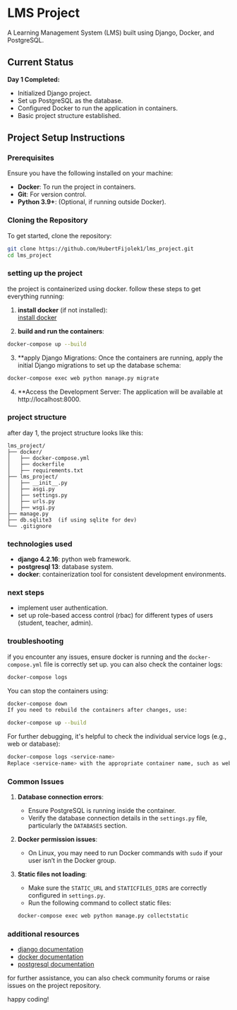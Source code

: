 # LMS Project

A Learning Management System (LMS) built using Django, Docker, and PostgreSQL.

## Current Status

**Day 1 Completed:**
- Initialized Django project.
- Set up PostgreSQL as the database.
- Configured Docker to run the application in containers.
- Basic project structure established.

## Project Setup Instructions

### Prerequisites

Ensure you have the following installed on your machine:
- **Docker**: To run the project in containers.
- **Git**: For version control.
- **Python 3.9+**: (Optional, if running outside Docker).

### Cloning the Repository

To get started, clone the repository:

```bash
git clone https://github.com/HubertFijolek1/lms_project.git
cd lms_project
```

### setting up the project

the project is containerized using docker. follow these steps to get everything running:

1. **install docker** (if not installed):  
   [install docker](https://www.docker.com/get-started)

2. **build and run the containers**:

```bash
docker-compose up --build
```

3. **apply Django Migrations: Once the containers are running, apply the initial Django migrations to set up the database schema:

```bash
docker-compose exec web python manage.py migrate
```

4. **Access the Development Server: The application will be available at http://localhost:8000.

### project structure

after day 1, the project structure looks like this:

```arduino
lms_project/
├── docker/
│   ├── docker-compose.yml
│   ├── dockerfile
│   ├── requirements.txt
├── lms_project/
│   ├── __init__.py
│   ├── asgi.py
│   ├── settings.py
│   ├── urls.py
│   ├── wsgi.py
├── manage.py
├── db.sqlite3  (if using sqlite for dev)
└── .gitignore
```

### technologies used

- **django 4.2.16**: python web framework.
- **postgresql 13**: database system.
- **docker**: containerization tool for consistent development environments.

### next steps

- implement user authentication.
- set up role-based access control (rbac) for different types of users (student, teacher, admin).

### troubleshooting

if you encounter any issues, ensure docker is running and the `docker-compose.yml` file is correctly set up. you can also check the container logs:

```bash
docker-compose logs
```

You can stop the containers using:

```bash
docker-compose down
If you need to rebuild the containers after changes, use:
```

```bash
docker-compose up --build
```

For further debugging, it's helpful to check the individual service logs (e.g., web or database):

```bash
docker-compose logs <service-name>
Replace <service-name> with the appropriate container name, such as web or db.
```

### Common Issues

1. **Database connection errors**:
   - Ensure PostgreSQL is running inside the container.
   - Verify the database connection details in the `settings.py` file, particularly the `DATABASES` section.
   
2. **Docker permission issues**:
   - On Linux, you may need to run Docker commands with `sudo` if your user isn’t in the Docker group.

3. **Static files not loading**:
   - Make sure the `STATIC_URL` and `STATICFILES_DIRS` are correctly configured in `settings.py`.
   - Run the following command to collect static files:

   ```bash
   docker-compose exec web python manage.py collectstatic
   ```

### additional resources

- [django documentation](https://docs.djangoproject.com/)
- [docker documentation](https://docs.docker.com/)
- [postgresql documentation](https://www.postgresql.org/docs/)

for further assistance, you can also check community forums or raise issues on the project repository.

happy coding!

